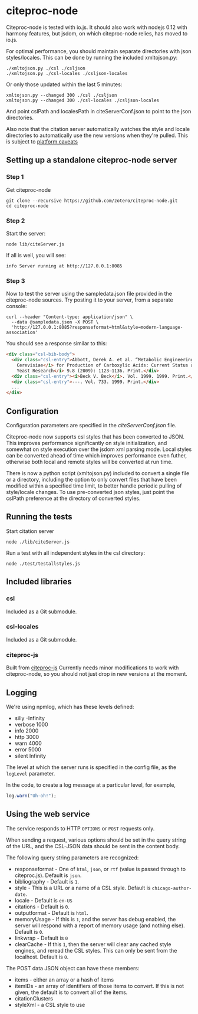 ﻿# citeproc-node

Citeproc-node is tested with io.js. It should also work with nodejs 0.12 with harmony features, but
jsdom, on which citeproc-node relies, has moved to io.js.

For optimal performance, you should maintain separate directories with json styles/locales.
This can be done by running the included xmltojson.py:

```
./xmltojson.py ./csl ./csljson
./xmltojson.py ./csl-locales ./csljson-locales
```

Or only those updated within the last 5 minutes:

```
xmltojson.py --changed 300 ./csl ./csljson
xmltojson.py --changed 300 ./csl-locales ./csljson-locales
```

And point cslPath and localesPath in citeServerConf.json to point to the json directories.

Also note that the citation server automatically watches the style and locale directories
to automatically use the new versions when they're pulled. This is subject to [platform
caveats](https://iojs.org/api/fs.html#fs_caveats)

## Setting up a standalone citeproc-node server

### Step 1

Get citeproc-node

```
git clone --recursive https://github.com/zotero/citeproc-node.git
cd citeproc-node
```

### Step 2

Start the server:

```
node lib/citeServer.js
```

If all is well, you will see:

```
info Server running at http://127.0.0.1:8085
```

### Step 3

Now to test the server using the sampledata.json file provided in the
citeproc-node sources. Try posting it to your server, from a separate
console:

```
curl --header "Content-type: application/json" \
  --data @sampledata.json -X POST \
  'http://127.0.0.1:8085?responseformat=html&style=modern-language-association'
```

You should see a response similar to this:

```html
<div class="csl-bib-body">
  <div class="csl-entry">Abbott, Derek A. et al. “Metabolic Engineering of <i>Saccharomyces
    Cerevisiae</i> for Production of Carboxylic Acids: Current Status and Challenges.” <i>FEMS
    Yeast Research</i> 9.8 (2009): 1123–1136. Print.</div>
  <div class="csl-entry"><i>Beck V. Beck</i>. Vol. 1999. 1999. Print.</div>
  <div class="csl-entry">---. Vol. 733. 1999. Print.</div>
  ...
</div>
```

## Configuration

Configuration parameters are specified in the *citeServerConf.json* file.

Citeproc-node now supports csl styles that has been converted to JSON.
This improves performance significantly on style initialization, and somewhat on style execution
over the jsdom xml parsing mode. Local styles can be converted ahead of time which improves performance
even futher, otherwise both local and remote styles will be converted at run time.

There is now a python script (xmltojson.py) included to convert a single file or a directory, including
the option to only convert files that have been modified within a specified time limit, to better handle
periodic pulling of style/locale changes.
To use pre-converted json styles, just point the cslPath preference at the directory of converted styles.

## Running the tests

Start citation server

```
node ./lib/citeServer.js
```

Run a test with all independent styles in the csl directory:

```
node ./test/testallstyles.js
```


## Included libraries

### csl

Included as a Git submodule.

### csl-locales

Included as a Git submodule.

### citeproc-js

Built from [citeproc-js](https://bitbucket.org/fbennett/citeproc-js)
Currently needs minor modifications to work with citeproc-node, so you should not
just drop in new versions at the moment.

## Logging

We're using npmlog, which has these levels defined:

- silly   -Infinity
- verbose 1000
- info    2000
- http    3000
- warn    4000
- error   5000
- silent  Infinity

The level at which the server runs is specified in the config file, as the
`logLevel` parameter.

In the code, to create a log message at a particular level, for example,

```javascript
log.warn("Uh-oh!");
```

## Using the web service

The service responds to HTTP `OPTIONS` or `POST` requests only.

When sending a request, various options should be set in the query string of the URL, and
the CSL-JSON data should be sent in the content body.

The following query string parameters are recognized:

* responseformat - One of `html`, `json`, or `rtf`
  (value is passed through to citeproc.js). Default is `json`.
* bibliography - Default is `1`.
* style - This is a URL or a name of a CSL style.  Default is `chicago-author-date`.
* locale - Default is `en-US`
* citations - Default is `0`.
* outputformat - Default is `html`.
* memoryUsage - If this is `1`, and the server has debug enabled, the server will respond
with a report of memory usage (and nothing else).  Default is `0`.
* linkwrap - Default is `0`
* clearCache - If this `1`, then the server will clear any cached style engines, and
  reread the CSL styles.  This can only be sent from the localhost.  Default is `0`.

The POST data JSON object can have these members:

* items - either an array or a hash of items
* itemIDs - an array of identifiers of those items to convert.  If this is not
  given, the default is to convert all of the items.
* citationClusters
* styleXml - a CSL style to use

